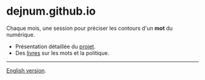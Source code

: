 # dejnum.github.io

Chaque mois, une session pour préciser les contours d'un **mot** du numérique.

* Présentation détaillée du [projet](PROJET.md).
* Des [livres](BOOKS.md) sur les mots et la politique.

---
[English version](/en/READMEen.md).
